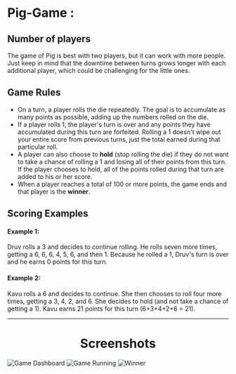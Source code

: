 # Pig-Game :

## Number of players
  The game of Pig is best with two players, but it can work with more people. Just keep in mind that the downtime between turns grows longer with each additional player, which could be challenging for the little ones.

## Game Rules
* On a turn, a player rolls the die repeatedly. The goal is to accumulate as many points as possible, adding up the numbers rolled on the die.
* If a player rolls 1, the player's turn is over and any points they have accumulated during this turn are forfeited. Rolling a 1 doesn't wipe out your entire score from previous turns, just the total earned during that particular roll.
* A player can also choose to **hold** (stop rolling the die) if they do not want to take a chance of rolling a 1 and losing all of their points from this turn. If the player chooses to hold, all of the points rolled during that turn are added to his or her score.
* When a player reaches a total of 100 or more points, the game ends and that player is the **winner**.

## Scoring Examples

#### Example 1:
  Druv rolls a 3 and decides to continue rolling. He rolls seven more times, getting a 6, 6, 6, 4, 5, 6, and then 1. Because he rolled a 1, Druv's turn is over and he earns 0 points for this turn.

#### Example 2:
  Kavu rolls a 6 and decides to continue. She then chooses to roll four more times, getting a 3, 4, 2, and 6. She decides to hold (and not take a chance of getting a 1). Kavu earns 21 points for this turn (6+3+4+2+6 = 21).

---
<h1 align="center"> Screenshots </h1>

![Game Dashboard](https://github.com/kiranbaradur/Images/blob/master/1.PNG)
![Game Running](https://github.com/kiranbaradur/Images/blob/master/2.PNG)
![Winner](https://github.com/kiranbaradur/Images/blob/master/3.PNG)
